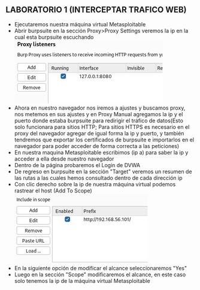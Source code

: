 ## LABORATORIO 1 (INTERCEPTAR TRAFICO WEB)

- Ejecutaremos nuestra máquina virtual Metasploitable
- Abrir burpsuite en la sección Proxy>Proxy Settings veremos la ip en la cual esta burpsuite escuchando
![CONFIGURACION DE NUESTRO PROXY LISTENER](../assets/image72.png)
- Ahora en nuestro navegador nos iremos a ajustes y buscamos proxy, nos metemos en sus ajustes y en Proxy Manual agregamos la ip y el puerto donde estaba burpsuite para redirigir el tráfico de datos(Esto solo funcionara para sitios HTTP; Para sitios HTTPS es necesario en el proxy del navegador agregar de igual forma la ip y puerto, y también tendremos que exportar los certificados de burpsuite e importarlos en el navegador para poder acceder de forma correcta a las peticiones)
- En nuestra maquina Metasploitable escribimos (ip a) para saber la ip y acceder a ella desde nuestro navegador
- Dentro de la página probaremos el Login de DVWA
- De regreso en burpsuite en la sección "Target" veremos un resumen de las rutas a las cuales hemos consultado dentro de cada dirección ip
- Con clic derecho sobre la ip de nuestra máquina virtual podemos rastrear el host (Add To Scope)
![RESULTADO DE AGREGAR EL HOST AL SCOPE](../assets/image73.png)
- En la siguiente opción de modificar el alcance seleccionaremos "Yes"
- Luego en la sección "Scope" modificaremos el alcance, en este caso solo tenemos la ip de la máquina virtual Metasploitable
